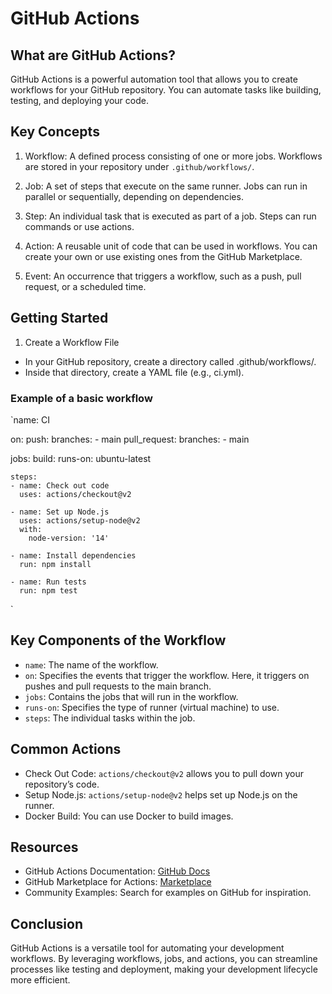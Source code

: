 # GitHub Actions
## What are GitHub Actions?
GitHub Actions is a powerful automation tool that allows you to create workflows for your GitHub repository. You can automate tasks like building, testing, and deploying your code.

## Key Concepts
1. Workflow: A defined process consisting of one or more jobs. Workflows are stored in your repository under `.github/workflows/`.

2. Job: A set of steps that execute on the same runner. Jobs can run in parallel or sequentially, depending on dependencies.

3. Step: An individual task that is executed as part of a job. Steps can run commands or use actions.

4. Action: A reusable unit of code that can be used in workflows. You can create your own or use existing ones from the GitHub Marketplace.

5. Event: An occurrence that triggers a workflow, such as a push, pull request, or a scheduled time.

## Getting Started
1. Create a Workflow File
* In your GitHub repository, create a directory called .github/workflows/.
* Inside that directory, create a YAML file (e.g., ci.yml).
### Example of a basic workflow
`name: CI

on:
  push:
    branches:
      - main
  pull_request:
    branches:
      - main

jobs:
  build:
    runs-on: ubuntu-latest
    
    steps:
    - name: Check out code
      uses: actions/checkout@v2
      
    - name: Set up Node.js
      uses: actions/setup-node@v2
      with:
        node-version: '14'
        
    - name: Install dependencies
      run: npm install
      
    - name: Run tests
      run: npm test
`
## Key Components of the Workflow
* `name`: The name of the workflow.
* `on`: Specifies the events that trigger the workflow. Here, it triggers on pushes and pull requests to the main branch.
* `jobs`: Contains the jobs that will run in the workflow.
* `runs-on`: Specifies the type of runner (virtual machine) to use.
* `steps`: The individual tasks within the job.
## Common Actions
* Check Out Code: `actions/checkout@v2` allows you to pull down your repository’s code.
* Setup Node.js: `actions/setup-node@v2` helps set up Node.js on the runner.
* Docker Build: You can use Docker to build images.

## Resources
* GitHub Actions Documentation: [GitHub Docs](https://docs.github.com/en/actions)
* GitHub Marketplace for Actions: [Marketplace](https://github.com/marketplace?type=actions)
* Community Examples: Search for examples on GitHub for inspiration.
## Conclusion
GitHub Actions is a versatile tool for automating your development workflows. By leveraging workflows, jobs, and actions, you can streamline processes like testing and deployment, making your development lifecycle more efficient.
